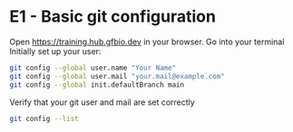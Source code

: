 # E1 - Basic git configuration

Open https://training.hub.gfbio.dev in your browser.
Go into your terminal
Initially set up your user:

```bash
git config --global user.name "Your Name"
git config --global user.mail "your.mail@example.com"
git config --global init.defaultBranch main
```

Verify that your git user and mail are set correctly

```bash
git config --list
```